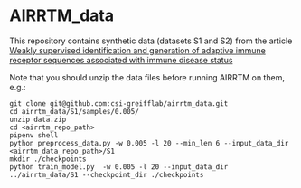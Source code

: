# AIRRTM_data


This repository contains synthetic data (datasets S1 and S2) from the article [Weakly supervised identification and generation of adaptive immune receptor sequences associated with immune disease status](https://www.biorxiv.org/content/10.1101/2023.09.24.558823v1)


Note that you should unzip the data files before running AIRRTM on them, e.g.:
```shell
git clone git@github.com:csi-greifflab/airrtm_data.git
cd airrtm_data/S1/samples/0.005/
unzip data.zip
cd <airrtm_repo_path>
pipenv shell
python preprocess_data.py -w 0.005 -l 20 --min_len 6 --input_data_dir <airrtm_data_repo_path>/S1
mkdir ./checkpoints
python train_model.py  -w 0.005 -l 20 --input_data_dir ../airrtm_data/S1 --checkpoint_dir ./checkpoints
```
